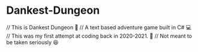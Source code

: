 # Dankest-Dungeon
// This is Dankest Dungeon :herb:
// A text based adventure game built in C# :computer:
// This was my first attempt at coding back in 2020-2021. :baby:
// Not meant to be taken seriously :laughing: